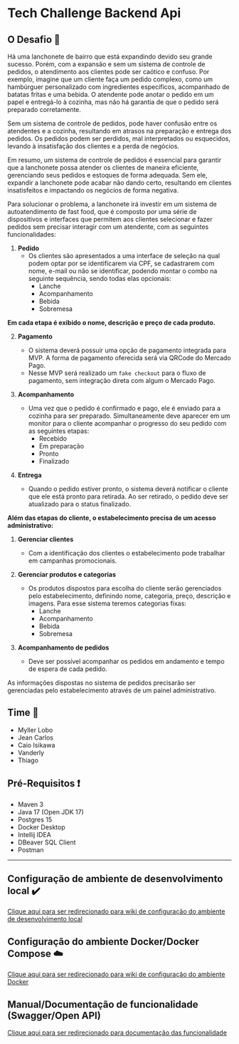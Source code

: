 # Tech Challenge Backend Api

## O Desafio :triangular_flag_on_post:

Há uma lanchonete de bairro que está expandindo devido seu grande sucesso. Porém, com a expansão e sem um sistema de controle de pedidos, o atendimento aos clientes pode ser caótico e confuso. Por exemplo, imagine que um cliente faça um pedido complexo, como um hambúrguer personalizado com ingredientes específicos, acompanhado de batatas fritas e uma bebida. O atendente pode anotar o pedido em um papel e entregá-lo à cozinha, mas não há garantia de que o pedido será preparado corretamente.

Sem um sistema de controle de pedidos, pode haver confusão entre os atendentes e a cozinha, resultando em atrasos na preparação e entrega dos pedidos. Os pedidos podem ser perdidos, mal interpretados ou esquecidos, levando à insatisfação dos clientes e a perda de negócios.

Em resumo, um sistema de controle de pedidos é essencial para garantir que a lanchonete possa atender os clientes de maneira eficiente, gerenciando seus pedidos e estoques de forma adequada. Sem ele, expandir a lanchonete pode acabar não dando certo, resultando em clientes insatisfeitos e impactando os negócios de forma negativa.

Para solucionar o problema, a lanchonete irá investir em um sistema de autoatendimento de fast food, que é composto por uma série de dispositivos e interfaces que permitem aos clientes selecionar e fazer pedidos sem precisar interagir com um atendente, com as seguintes funcionalidades:

1. **Pedido**
   - Os clientes são apresentados a uma interface de seleção na qual podem optar por se identificarem via CPF, se cadastrarem com nome, e-mail ou não se identificar, podendo montar o combo na seguinte sequência, sendo todas elas opcionais:
        - Lanche
        - Acompanhamento
        - Bebida
        - Sobremesa

**Em cada etapa é exibido o nome, descrição e preço de cada produto.**

2. **Pagamento**
   - O sistema deverá possuir uma opção de pagamento integrada para MVP. A forma de pagamento oferecida será via QRCode do Mercado Pago.
   - Nesse MVP será realizado um `fake checkout` para o fluxo de pagamento, sem integração direta com algum o Mercado Pago.

3. **Acompanhamento**
   - Uma vez que o pedido é confirmado e pago, ele é enviado para a cozinha para ser preparado. Simultaneamente deve aparecer em um monitor para o cliente acompanhar o progresso do seu pedido com as seguintes etapas:
        - Recebido
        - Em preparação
        - Pronto
        - Finalizado

4. **Entrega**
    - Quando o pedido estiver pronto, o sistema deverá notificar o cliente que ele está pronto para retirada. Ao ser retirado, o pedido deve ser atualizado para o status finalizado.

**Além das etapas do cliente, o estabelecimento precisa de um acesso administrativo:**

1. **Gerenciar clientes**
   - Com a identificação dos clientes o estabelecimento pode trabalhar em campanhas promocionais.

2. **Gerenciar produtos e categorias**
   - Os produtos dispostos para escolha do cliente serão gerenciados pelo estabelecimento, definindo nome, categoria, preço, descrição e imagens. Para esse sistema teremos categorias fixas:
        - Lanche
        - Acompanhamento
        - Bebida
        - Sobremesa

3. **Acompanhamento de pedidos**
   - Deve ser possível acompanhar os pedidos em andamento e tempo de espera de cada pedido.

As informações dispostas no sistema de pedidos precisarão ser gerenciadas pelo estabelecimento através de um painel administrativo.

## Time :construction_worker:

- Myller Lobo
- Jean Carlos
- Caio Isikawa
- Vanderly
- Thiago

## Pré-Requisitos :exclamation:

- Maven 3
- Java 17 (Open JDK 17)
- Postgres 15
- Docker Desktop
- Intellij IDEA
- DBeaver SQL Client
- Postman

---

## Configuração de ambiente de desenvolvimento local  :heavy_check_mark:

[Clique aqui para ser redirecionado para wiki de configuração do ambiente de desenvolvimento local](https://github.com/fiap-8soat-tc-one/tc-backend/blob/feature/review-readme/docs/config/README.md)

## Configuração do ambiente Docker/Docker Compose :cloud:

[Clique aqui para ser redirecionado para wiki de configuração do ambiente Docker](https://github.com/fiap-8soat-tc-one/tc-backend/blob/feature/review-readme/docs/docker/README.md)

## Manual/Documentação de funcionalidade (Swagger/Open API)

[Clique aqui para ser redirecionado para documentação das funcionalidade](https://github.com/fiap-8soat-tc-one/tc-backend/blob/feature/review-readme/docs/swagger/README.md)